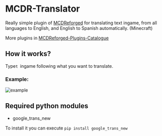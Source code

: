 # MCDR-Translator

Really simple plugin of [MCDReforged](https://github.com/Fallen-Breath/MCDReforged) for translating text ingame, from all languages to English, and English to Spanish automatically. (Minecraft)

More plugins in [MCDReforged-Plugins-Catalogue](https://github.com/MCDReforged-Plugins/PluginCatalogue)
## How it works?

Type`t `ingame following what you want to translate.

### Example:

![example](https://i.imgur.com/L28St7j.png)

## Required python modules

- google_trans_new

To install it you can execute `pip install google_trans_new`
